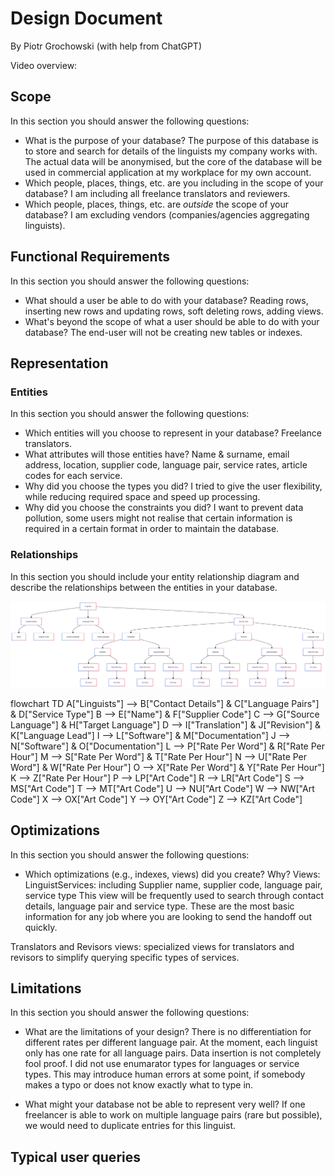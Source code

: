 # Design Document

By Piotr Grochowski (with help from ChatGPT)

Video overview: <URL HERE>

## Scope

In this section you should answer the following questions:

* What is the purpose of your database?
The purpose of this database is to store and search for details of the linguists my company works with.
The actual data will be anonymised, but the core of the database will be used in commercial application at my workplace for my own account.
* Which people, places, things, etc. are you including in the scope of your database?
I am including all freelance translators and reviewers.
* Which people, places, things, etc. are *outside* the scope of your database?
I am excluding vendors (companies/agencies aggregating linguists).


## Functional Requirements

In this section you should answer the following questions:

* What should a user be able to do with your database?
Reading rows, inserting new rows and updating rows, soft deleting rows, adding views. 
* What's beyond the scope of what a user should be able to do with your database?
The end-user will not be creating new tables or indexes. 

## Representation

### Entities

In this section you should answer the following questions:

* Which entities will you choose to represent in your database?
Freelance translators. 
* What attributes will those entities have?
Name & surname, email address, location, supplier code, language pair, service rates, article codes for each service. 
* Why did you choose the types you did?
I tried to give the user flexibility, while reducing required space and speed up processing. 
* Why did you choose the constraints you did?
I want to prevent data pollution, some users might not realise that certain information is required in a certain format in order to maintain the database. 

### Relationships

In this section you should include your entity relationship diagram and describe the relationships between the entities in your database.

![IMAGE TITLE](Linguists.png)

flowchart TD
    A["Linguists"] --> B["Contact Details"] & C["Language Pairs"] & D["Service Type"]
    B --> E["Name"] & F["Supplier Code"]
    C --> G["Source Language"] & H["Target Language"]
    D --> I["Translation"] & J["Revision"] & K["Language Lead"]
    I --> L["Software"] & M["Documentation"]
    J --> N["Software"] & O["Documentation"]
    L --> P["Rate Per Word"] & R["Rate Per Hour"]
    M --> S["Rate Per Word"] & T["Rate Per Hour"]
    N --> U["Rate Per Word"] & W["Rate Per Hour"]
    O --> X["Rate Per Word"] & Y["Rate Per Hour"]
    K --> Z["Rate Per Hour"]
    P --> LP["Art Code"]
    R --> LR["Art Code"]
    S --> MS["Art Code"]
    T --> MT["Art Code"]
    U --> NU["Art Code"]
    W --> NW["Art Code"]
    X --> OX["Art Code"]
    Y --> OY["Art Code"]
    Z --> KZ["Art Code"]


## Optimizations

In this section you should answer the following questions:

* Which optimizations (e.g., indexes, views) did you create? Why?
Views:
LinguistServices: including Supplier name, supplier code, language pair, service type
This view will be frequently used to search through contact details, language pair and service type. These are the most basic information for any job where you are looking to send the handoff out quickly. 

Translators and Revisors views: specialized views for translators and revisors to simplify querying specific types of services.

## Limitations

In this section you should answer the following questions:

* What are the limitations of your design?
There is no differentiation for different rates per different language pair. At the moment, each linguist only has one rate for all language pairs. 
Data insertion is not completely fool proof. I did not use enumarator types for languages or service types. This may introduce human errors at some point, if somebody makes a typo or does not know exactly what to type in. 

* What might your database not be able to represent very well?
If one freelancer is able to work on multiple language pairs (rare but possible), we would need to duplicate entries for this linguist. 

## Typical user queries


